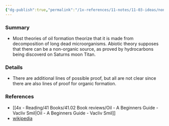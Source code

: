 ```yaml
---
{"dg-publish":true,"permalink":"/1x-references/11-notes/11-03-ideas/non-organic-or-abiotic-theory-of-oil-formation/","title":"Non-organic or abiotic theory of oil formation","created":"2024-02-14T20:18:26.561+03:00","updated":"2024-02-14T20:18:26.561+03:00"}
---
```



### Summary
- Most theories of oil formation theorize that it is made from decomposition of long dead microorganisms. Abiotic theory supposes that there can be a non-organic source, as proved by hydrocarbons being discoverd on Saturns moon Titan.

### Details
- There are additional lines of possible proof, but all are not clear since there are also lines of proof for organic formation.

### References
- [[4x - Reading/41 Books/41.02 Book reviews/Oil - A Beginners Guide - Vacliv Smil\|Oil - A Beginners Guide - Vacliv Smil]]
- [wikipedia](https://en.wikipedia.org/wiki/Abiogenic_petroleum_origin)
